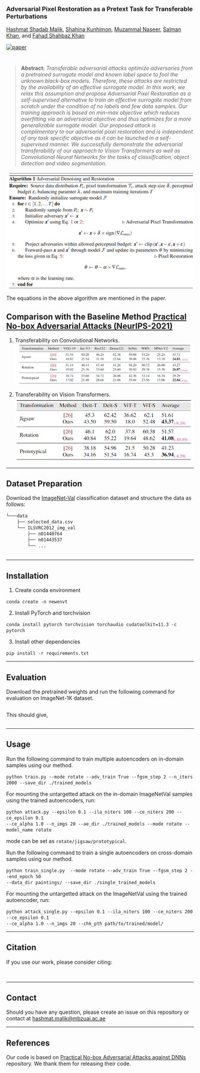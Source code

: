 
### **Adversarial Pixel Restoration as a Pretext Task for Transferable Perturbations**

[Hashmat Shadab Malik](https://scholar.google.com/citations?user=2Ft7r4AAAAAJ&hl=en), 
[Shahina Kunhimon](https://github.com/ShahinaKK),
[Muzammal Naseer](https://scholar.google.ch/citations?user=tM9xKA8AAAAJ&hl=en),
[Salman Khan](https://salman-h-khan.github.io),
and [Fahad Shahbaz Khan](https://scholar.google.es/citations?user=zvaeYnUAAAAJ&hl=en)

[![paper](https://img.shields.io/badge/arXiv-Paper-<COLOR>.svg)]()

#

> **Abstract:** *Transferable adversarial attacks optimize adversaries from a pretrained surrogate model and known label space to fool the unknown black-box models. Therefore, these attacks are restricted by the availability of an effective surrogate model. In this work, we relax this assumption and propose Adversarial Pixel Restoration as a self-supervised alternative to train an effective surrogate model from scratch  under the condition of no labels and few data samples. Our training approach is based on min-max objective which reduces overfitting via an adversarial objective and thus optimizes for a more generalizable surrogate model. Our proposed attack is complimentary to our adversarial pixel restoration and is independent of any task specific objective as it can be launched in a self-supervised manner.  We successfully demonstrate the adversarial transferability of our approach to Vision Transformers as well as Convolutional Neural Networks for the tasks of classification, object detection and video segmentation.* 

![main figure](images/Algo.png)

The equations in the above algorithm are mentioned in the paper.

## Comparison with the Baseline Method [Practical No-box Adversarial Attacks (NeurIPS-2021)](https://arxiv.org/abs/2012.02525)
1. Transferability on Convolutional Networks.
![results](images/Table1.png)

2. Transferability on Vision Transformers.
![results](images/Table2.png)

<hr />


## Dataset Preparation
Download the [ImageNet-Val](http://image-net.org/) classification dataset and structure the data as follows:
```
└───data
    ├── selected_data.csv
    └── ILSVRC2012_img_val
        ├── n01440764
        ├── n01443537
        └── ...
    
```

<hr />

## Installation
1. Create conda environment
```shell
conda create -n newenvt
```
2. Install PyTorch and torchvision
```shell
conda install pytorch torchvision torchaudio cudatoolkit=11.3 -c pytorch
```
3. Install other dependencies
```shell
pip install -r requirements.txt
```

<hr />

## Evaluation
Download the pretrained weights and run the following command for evaluation on ImageNet-1K dataset.

```shell
```
This should give,
```text
```


<hr />

## Usage

Run the following command to train multiple autoencoders on in-domain samples using our method.

```shell
python train.py --mode rotate --adv_train True --fgsm_step 2 --n_iters 2000 --save_dir ./trained_models
```
For mounting the untargetted attack on the in-domain ImageNetVal samples using the trained autoencoders, run:
```shell
python attack.py --epsilon 0.1 --ila_niters 100 --ce_niters 200 --ce_epsilon 0.1 
--ce_alpha 1.0 --n_imgs 20 --ae_dir ./trained_models --mode rotate --model_name rotate 
```
mode can be set as `rotate/jigsaw/prototypical`. 

Run the following command to train a single autoencoders on cross-domain samples using our method.

```shell
python train_single.py  --mode rotate --adv_train True --fgsm_step 2 --end_epoch 50 
--data_dir paintings/ --save_dir ./single_trained_models
```
For mounting the untargetted attack on the ImageNetVal using the trained autoencoder, run:
```shell
python attack_single.py --epsilon 0.1 --ila_niters 100 --ce_niters 200 --ce_epsilon 0.1 
--ce_alpha 1.0 --n_imgs 20 --chk_pth path/to/trained/model/ 
```





<hr />

## Citation
If you use our work, please consider citing:
```bibtex
   
```

<hr />

## Contact
Should you have any question, please create an issue on this repository or contact at hashmat.malik@mbzuai.ac.ae

<hr />

## References
Our code is based on [ Practical No-box Adversarial Attacks against DNNs](https://github.com/qizhangli/nobox-attacks) repository. 
We thank them for releasing their code.
